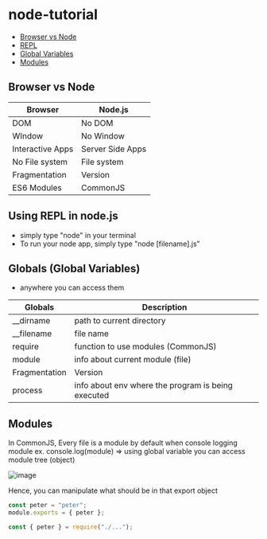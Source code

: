 # node-tutorial

- [Browser vs Node](#browser-vs-node)
- [REPL](#using-repl-in-nodejs)
- [Global Variables](#globals-global-variables)
- [Modules](#modules)

## Browser vs Node

| Browser          | Node.js          |
| ---------------- | ---------------- |
| DOM              | No DOM           |
| WIndow           | No Window        |
| Interactive Apps | Server Side Apps |
| No File system   | File system      |
| Fragmentation    | Version          |
| ES6 Modules      | CommonJS         |

## Using REPL in node.js

- simply type "node" in your terminal
- To run your node app, simply type "node [filename].js"

## Globals (Global Variables)

- anywhere you can access them

| Globals       | Description                                        |
| ------------- | -------------------------------------------------- |
| \_\_dirname   | path to current directory                          |
| \_\_filename  | file name                                          |
| require       | function to use modules (CommonJS)                 |
| module        | info about current module (file)                   |
| Fragmentation | Version                                            |
| process       | info about env where the program is being executed |

## Modules

In CommonJS, Every file is a module by default
when console logging module ex. console.log(module) => using global variable
you can access module tree (object)

![image](https://user-images.githubusercontent.com/102004753/206481227-a95a307e-55f6-4ef7-9809-a84590c37948.png)

Hence, you can manipulate what should be in that export object

```js
const peter = "peter";
module.exports = { peter };

const { peter } = require("./...");
```
